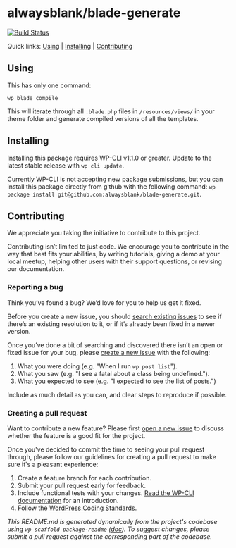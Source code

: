 alwaysblank/blade-generate
================================



[![Build Status](https://travis-ci.org/alwaysblank/blade-generate.svg?branch=master)](https://travis-ci.org/alwaysblank/blade-generate)

Quick links: [Using](#using) | [Installing](#installing) | [Contributing](#contributing)

## Using

This has only one command:

```
wp blade compile
```

This will iterate through all `.blade.php` files in `/resources/views/` in your theme folder and generate compiled versions of all the templates.

## Installing

Installing this package requires WP-CLI v1.1.0 or greater. Update to the latest stable release with `wp cli update`.

Currently WP-CLI is not accepting new package submissions, but you can install this package directly from github with the following command: `wp package install git@github.com:alwaysblank/blade-generate.git`.

## Contributing

We appreciate you taking the initiative to contribute to this project.

Contributing isn’t limited to just code. We encourage you to contribute in the way that best fits your abilities, by writing tutorials, giving a demo at your local meetup, helping other users with their support questions, or revising our documentation.

### Reporting a bug

Think you’ve found a bug? We’d love for you to help us get it fixed.

Before you create a new issue, you should [search existing issues](https://github.com/alwaysblank/blade-cache-management/issues?q=label%3Abug%20) to see if there’s an existing resolution to it, or if it’s already been fixed in a newer version.

Once you’ve done a bit of searching and discovered there isn’t an open or fixed issue for your bug, please [create a new issue](https://github.com/alwayblank/blade-cache-management/issues/new) with the following:

1. What you were doing (e.g. "When I run `wp post list`").
2. What you saw (e.g. "I see a fatal about a class being undefined.").
3. What you expected to see (e.g. "I expected to see the list of posts.")

Include as much detail as you can, and clear steps to reproduce if possible.

### Creating a pull request

Want to contribute a new feature? Please first [open a new issue](https://github.com/alwaysblank/blade-cache-management/issues/new) to discuss whether the feature is a good fit for the project.

Once you've decided to commit the time to seeing your pull request through, please follow our guidelines for creating a pull request to make sure it's a pleasant experience:

1. Create a feature branch for each contribution.
2. Submit your pull request early for feedback.
3. Include functional tests with your changes. [Read the WP-CLI documentation](https://wp-cli.org/docs/pull-requests/#functional-tests) for an introduction.
4. Follow the [WordPress Coding Standards](http://make.wordpress.org/core/handbook/coding-standards/).


*This README.md is generated dynamically from the project's codebase using `wp scaffold package-readme` ([doc](https://github.com/wp-cli/scaffold-package-command#wp-scaffold-package-readme)). To suggest changes, please submit a pull request against the corresponding part of the codebase.*
